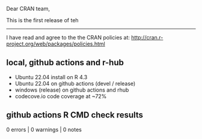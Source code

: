 Dear CRAN team,

This is the first release of teh 

--- 

I have read and agree to the the CRAN policies at:
http://cran.r-project.org/web/packages/policies.html

## local, github actions and r-hub

- Ubuntu 22.04 install on R 4.3
- Ubuntu 22.04 on github actions (devel / release)
- windows (release) on github actions and rhub
- codecove.io code coverage at ~72%

## github actions R CMD check results

0 errors | 0 warnings | 0 notes
